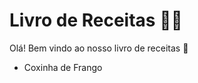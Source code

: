 # Livro de Receitas :man_cook:

Olá! Bem vindo ao nosso livro de receitas :wave:

- Coxinha de Frango
  
